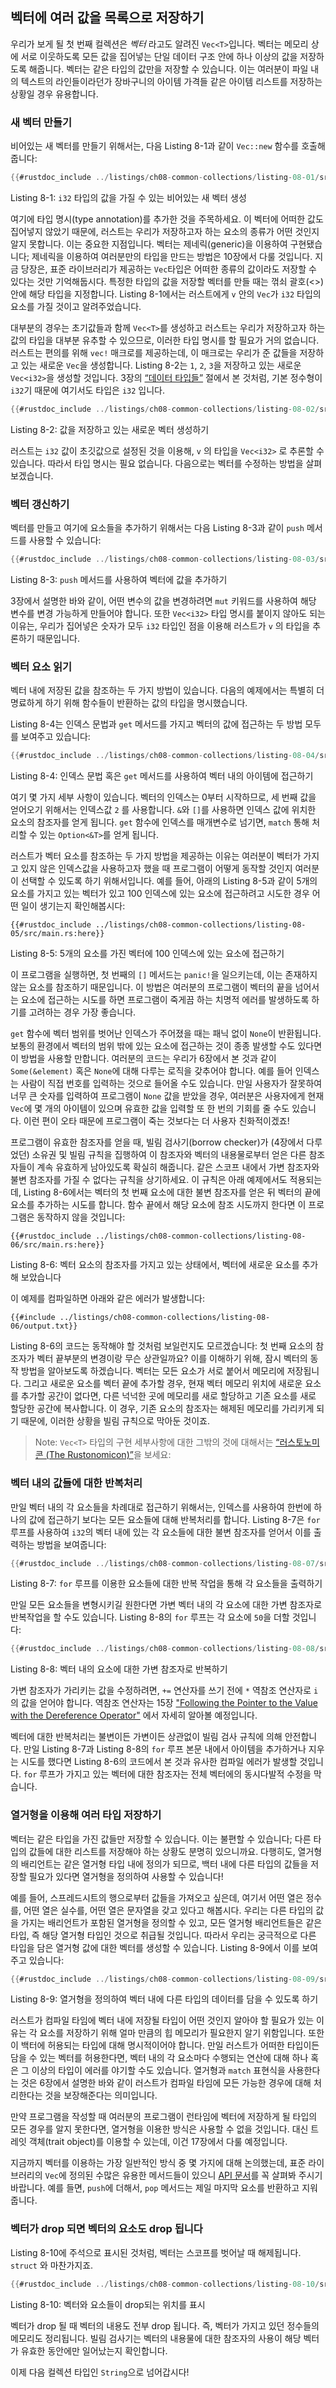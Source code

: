 ## 벡터에 여러 값을 목록으로 저장하기

우리가 보게 될 첫 번째 컬렉션은 *벡터* 라고도 알려진 `Vec<T>`입니다. 벡터는 메모리
상에 서로 이웃하도록 모든 값을 집어넣는 단일 데이터 구조 안에 하나 이상의 값을
저장하도록 해줍니다. 벡터는 같은 타입의 값만을 저장할 수 있습니다. 이는 여러분이
파일 내의 텍스트의 라인들이라던가 장바구니의 아이템 가격들 같은 아이템 리스트를
저장하는 상황일 경우 유용합니다.

### 새 벡터 만들기

비어있는 새 벡터를 만들기 위해서는, 다음 Listing 8-1과 같이 `Vec::new` 함수를
호출해 줍니다:

```rust
{{#rustdoc_include ../listings/ch08-common-collections/listing-08-01/src/main.rs:here}}
```

<span class="caption">Listing 8-1: `i32` 타입의 값을 가질 수 있는 비어있는 새 벡터
생성</span>

여기에 타입 명시(type annotation)를 추가한 것을 주목하세요. 이 벡터에 어떠한 값도
집어넣지 않았기 때문에, 러스트는 우리가 저장하고자 하는 요소의 종류가 어떤 것인지
알지 못합니다. 이는 중요한 지점입니다. 벡터는 제네릭(generic)을 이용하여 구현됐습니다;
제네릭을 이용하여 여러분만의 타입을 만드는 방법은 10장에서 다룰 것입니다.
지금 당장은, 표준 라이브러리가 제공하는 `Vec`타입은 어떠한 종류의 값이라도 저장할
수 있다는 것만 기억해둡시다. 특정한 타입의 값을 저장할 벡터를 만들 때는
꺾쇠 괄호(<>) 안에 해당 타입을 지정합니다. Listing 8-1에서는 러스트에게
`v` 안의 `Vec`가 `i32` 타입의 요소를 가질 것이고 알려주었습니다.

대부분의 경우는 초기값들과 함께 `Vec<T>`를 생성하고 러스트는 우리가 저장하고자
하는 값의 타입을 대부분 유추할 수 있으므로, 이러한 타입 명시를 할 필요가 거의
없습니다. 러스트는 편의를 위해 `vec!` 매크로를 제공하는데, 이 매크로는 우리가
준 값들을 저장하고 있는 새로운 `Vec`을 생성합니다. Listing 8-2는 `1`, `2`,
`3`을 저장하고 있는 새로운 `Vec<i32>`을 생성할 것입니다.
3장의 [“데이터 타입들”][data-types]<!-- ignore --> 절에서 본 것처럼,
기본 정수형이 `i32`기 때문에 여기서도 타입은 `i32` 입니다.

```rust
{{#rustdoc_include ../listings/ch08-common-collections/listing-08-02/src/main.rs:here}}
```

<span class="caption">Listing 8-2: 값을 저장하고 있는 새로운 벡터
생성하기</span>

러스트는 `i32` 값이 초깃값으로 설정된 것을 이용해, `v` 의 타입을 `Vec<i32>`
로 추론할 수 있습니다. 따라서 타입 명시는 필요 없습니다. 다음으로는 벡터를
수정하는 방법을 살펴보겠습니다.

### 벡터 갱신하기

벡터를 만들고 여기에 요소들을 추가하기 위해서는 다음 Listing 8-3과 같이
`push` 메서드를 사용할 수 있습니다:

```rust
{{#rustdoc_include ../listings/ch08-common-collections/listing-08-03/src/main.rs:here}}
```

<span class="caption">Listing 8-3: `push` 메서드를 사용하여 벡터에 값을
추가하기</span>

3장에서 설명한 바와 같이, 어떤 변수의 값을 변경하려면 `mut` 키워드를 사용하여
해당 변수를 변경 가능하게 만들어야 합니다. 또한 `Vec<i32>` 타입 명시를 붙이지
않아도 되는 이유는, 우리가 집어넣은 숫자가 모두 `i32` 타입인 점을 이용해
러스트가 `v` 의 타입을 추론하기 때문입니다.

### 벡터 요소 읽기

벡터 내에 저장된 값을 참조하는 두 가지 방법이 있습니다. 다음의
예제에서는 특별히 더 명료하게 하기 위해 함수들이 반환하는 값의
타입을 명시했습니다.

Listing 8-4는 인덱스 문법과 `get` 메서드를 가지고 벡터의 값에
접근하는 두 방법 모두를 보여주고 있습니다:

```rust
{{#rustdoc_include ../listings/ch08-common-collections/listing-08-04/src/main.rs:here}}
```

<span class="caption">Listing 8-4: 인덱스 문법 혹은 `get` 메서드를 사용하여
벡터 내의 아이템에 접근하기</span>

여기 몇 가지 세부 사항이 있습니다. 벡터의 인덱스는 0부터 시작하므로,
세 번째 값을 얻어오기 위해서는 인덱스값 `2` 를 사용합니다.
`&`와 `[]`를 사용하면 인덱스 값에 위치한 요소의 참조자를 얻게 됩니다.
`get` 함수에 인덱스를 매개변수로 넘기면, `match` 통해 처리할 수 있는
`Option<&T>`를 얻게 됩니다.

러스트가 벡터 요소를 참조하는 두 가지 방법을 제공하는 이유는 여러분이 벡터가
가지고 있지 않은 인덱스값을 사용하고자 했을 때 프로그램이 어떻게 동작할
것인지 여러분이 선택할 수 있도록 하기 위해서입니다. 예를 들어, 아래의 Listing
8-5과 같이 5개의 요소를 가지고 있는 벡터가 있고 100 인덱스에 있는 요소에
접근하려고 시도한 경우 어떤 일이 생기는지 확인해봅시다:

```rust,should_panic,panics
{{#rustdoc_include ../listings/ch08-common-collections/listing-08-05/src/main.rs:here}}
```

<span class="caption">Listing 8-5: 5개의 요소를 가진 벡터에 100 인덱스에 있는
요소에 접근하기</span>

이 프로그램을 실행하면, 첫 번째의 `[]` 메서드는 `panic!`을 일으키는데, 이는
존재하지 않는 요소를 참조하기 때문입니다. 이 방법은 여러분의 프로그램이
벡터의 끝을 넘어서는 요소에 접근하는 시도를 하면 프로그램이 죽게끔 하는
치명적 에러를 발생하도록 하기를 고려하는 경우 가장 좋습니다.

`get` 함수에 벡터 범위를 벗어난 인덱스가 주어졌을 때는 패닉 없이 `None`이
반환됩니다. 보통의 환경에서 벡터의 범위 밖에 있는 요소에 접근하는 것이
종종 발생할 수도 있다면 이 방법을 사용할 만합니다. 여러분의 코드는 우리가
6장에서 본 것과 같이 `Some(&element)` 혹은 `None`에 대해 다루는 로직을
갖추어야 합니다. 예를 들어 인덱스는 사람이 직접 번호를 입력하는 것으로
들어올 수도 있습니다. 만일 사용자가 잘못하여 너무 큰 숫자를 입력하여
프로그램이 `None` 값을 받았을 경우, 여러분은 사용자에게 현재 `Vec`에
몇 개의 아이템이 있으며 유효한 값을 입력할 또 한 번의 기회를 줄 수도
있습니다. 이런 편이 오타 때문에 프로그램이 죽는 것보다는 더 사용자
친화적이겠죠!

프로그램이 유효한 참조자를 얻을 때, 빌림 검사기(borrow checker)가 (4장에서
다루었던) 소유권 및 빌림 규칙을 집행하여 이 참조자와 벡터의 내용물로부터
얻은 다른 참조자들이 계속 유효하게 남아있도록 확실히 해줍니다. 같은 스코프
내에서 가변 참조자와 불변 참조자를 가질 수 없다는 규칙을 상기하세요.
이 규칙은 아래 예제에서도 적용되는데, Listing 8-6에서는 벡터의 첫 번째
요소에 대한 불변 참조자를 얻은 뒤 벡터의 끝에 요소를 추가하는 시도를
합니다. 함수 끝에서 해당 요소에 참조 시도까지 한다면 이 프로그램은 동작하지
않을 것입니다:


```rust,ignore,does_not_compile
{{#rustdoc_include ../listings/ch08-common-collections/listing-08-06/src/main.rs:here}}
```

<span class="caption">Listing 8-6: 벡터 요소의 참조자를 가지고 있는 상태에서,
벡터에 새로운 요소를 추가해 보았습니다</span>

이 예제를 컴파일하면 아래와 같은 에러가 발생합니다:

```console
{{#include ../listings/ch08-common-collections/listing-08-06/output.txt}}
```


Listing 8-6의 코드는 동작해야 할 것처럼 보일런지도 모르겠습니다:
첫 번째 요소의 참조자가 벡터 끝부분의 변경이랑 무슨 상관일까요?
이를 이해하기 위해, 잠시 벡터의 동작 방법을 알아보도록 하겠습니다.
벡터는 모든 요소가 서로 붙어서 메모리에 저장됩니다. 그리고 새로운
요소를 벡터 끝에 추가할 경우, 현재 벡터 메모리 위치에 새로운 요소를
추가할 공간이 없다면, 다른 넉넉한 곳에 메모리를 새로 할당하고 기존
요소를 새로 할당한 공간에 복사합니다. 이 경우, 기존 요소의 참조자는
해제된 메모리를 가리키게 되기 때문에, 이러한 상황을 빌림 규칙으로
막아둔 것이죠.

> Note: `Vec<T>` 타입의 구현 세부사항에 대한 그밖의 것에 대해서는
> [“러스토노미콘 (The Rustonomicon)”][nomicon]을 보세요:

### 벡터 내의 값들에 대한 반복처리

만일 벡터 내의 각 요소들을 차례대로 접근하기 위해서는, 인덱스를 사용하여
한번에 하나의 값에 접근하기 보다는 모든 요소들에 대해 반복처리를 합니다.
Listing 8-7은 `for` 루프를 사용하여 `i32`의 벡터 내에 있는 각 요소들에 대한
불변 참조자를 얻어서 이를 출력하는 방법을 보여줍니다:

```rust
{{#rustdoc_include ../listings/ch08-common-collections/listing-08-07/src/main.rs:here}}
```

<span class="caption">Listing 8-7: `for` 루프를 이용한 요소들에 대한
반복 작업을 통해 각 요소들을 출력하기</span>

만일 모든 요소들을 변형시키길 원한다면 가변 벡터 내의 각 요소에 대한 가변
참조자로 반복작업을 할 수도 있습니다. Listing 8-8의 `for` 루프는 각 요소에
`50`을 더할 것입니다:

```rust
{{#rustdoc_include ../listings/ch08-common-collections/listing-08-08/src/main.rs:here}}
```

<span class="caption">Listing 8-8: 벡터 내의 요소에 대한 가변 참조자로
반복하기</span>

가변 참조자가 가리키는 값을 수정하려면,
`+=` 연산자를 쓰기 전에 `*` 역참조 연산자로 `i` 의 값을 얻어야 합니다.
역참조 연산자는 15장
["Following the Pointer to the Value with the Dereference Operator"][deref]
에서 자세히 알아볼 예정입니다.

벡터에 대한 반복처리는 불변이든 가변이든 상관없이 빌림 검사 규칙에
의해 안전합니다. 만일 Listing 8-7과 Listing 8-8의 `for` 루프
본문 내에서 아이템을 추가하거나 지우는 시도를 했다면 Listing 8-6의
코드에서 본 것과 유사한 컴파일 에러가 발생할 것입니다. `for` 루프가
가지고 있는 벡터에 대한 참조자는 전체 벡터에의 동시다발적 수정을
막습니다.

### 열거형을 이용해 여러 타입 저장하기

벡터는 같은 타입을 가진 값들만 저장할 수 있습니다. 이는 불편할
수 있습니다; 다른 타입의 값들에 대한 리스트를 저장해야 하는 상황도
분명히 있으니까요. 다행히도, 열거형의 배리언트는 같은 열거형 타입
내에 정의가 되므로, 백터 내에 다른 타입의 값들을 저장할 필요가 있다면
열거형을 정의하여 사용할 수 있습니다!

예를 들어, 스프레드시트의 행으로부터 값들을 가져오고 싶은데, 여기서 어떤
열은 정수를, 어떤 열은 실수를, 어떤 열은 문자열을 갖고 있다고 해봅시다.
우리는 다른 타입의 값을 가지는 배리언트가 포함된 열거형을 정의할 수 있고,
모든 열거형 배리언트들은 같은 타입, 즉 해당 열거형 타입인 것으로 취급될 것입니다.
따라서 우리는 궁극적으로 다른 타입을 담은 열거형 값에 대한 벡터를 생성할
수 있습니다. Listing 8-9에서 이를 보여주고 있습니다:

```rust
{{#rustdoc_include ../listings/ch08-common-collections/listing-08-09/src/main.rs:here}}
```

<span class="caption">Listing 8-9: 열거형을 정의하여 벡터 내에 다른
타입의 데이터를 담을 수 있도록 하기</span>

러스트가 컴파일 타임에 벡터 내에 저장될 타입이 어떤 것인지 알아야 할 필요가
있는 이유는 각 요소를 저장하기 위해 얼마 만큼의 힙 메모리가 필요한지 알기
위함입니다. 또한 이 백터에 허용되는 타입에 대해 명시적이어야 합니다. 만일
러스트가 어떠한 타입이든 담을 수 있는 벡터를 허용한다면, 벡터 내의 각 요소마다
수행되는 연산에 대해 하나 혹은 그 이상의 타입이 에러를 야기할 수도 있습니다.
열거형과 `match` 표현식을 사용한다는 것은 6장에서 설명한 바와 같이 러스트가
컴파일 타임에 모든 가능한 경우에 대해 처리한다는 것을 보장해준다는 의미입니다.

만약 프로그램을 작성할 때 여러분의 프로그램이 런타임에 벡터에 저장하게 될
타입의 모든 경우를 알지 못한다면, 열거형을 이용한 방식은 사용할 수 없을 것입니다.
대신 트레잇 객체(trait object)를 이용할 수 있는데, 이건 17장에서 다룰 예정입니다.

지금까지 벡터를 이용하는 가장 일반적인 방식 중 몇 가지에 대해 논의했는데, 표준
라이브러리의 `Vec`에 정의된 수많은 유용한 메서드들이 있으니
[API 문서][vec-api]<!-- ignore -->를 꼭 살펴봐 주시기 바랍니다. 예를 들면,
`push`에 더해서, `pop` 메서드는 제일 마지막 요소를 반환하고 지워줍니다.

### 벡터가 drop 되면 벡터의 요소도 drop 됩니다

Listing 8-10에 주석으로 표시된 것처럼, 벡터는 스코프를 벗어날 때 해제됩니다.
`struct` 와 마찬가지죠.

```rust
{{#rustdoc_include ../listings/ch08-common-collections/listing-08-10/src/main.rs:here}}
```

<span class="caption">Listing 8-10: 벡터와 요소들이 drop되는 위치를
표시</span>

벡터가 drop 될 때 벡터의 내용도 전부 drop 됩니다. 즉, 벡터가 가지고
있던 정수들의 메모리도 정리됩니다. 빌림 검사기는 벡터의 내용물에 대한
참조자의 사용이 해당 벡터가 유효한 동안에만 일어났는지
확인합니다.

이제 다음 컬렉션 타입인 `String`으로 넘어갑시다!

[data-types]: ch03-02-data-types.html#data-types
[nomicon]: ../nomicon/vec/vec.html
[vec-api]: ../std/vec/struct.Vec.html
[deref]: ch15-02-deref.html#following-the-pointer-to-the-value-with-the-dereference-operator
